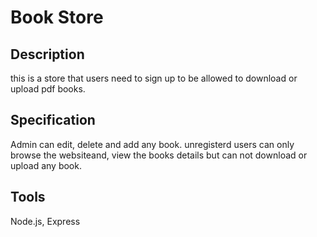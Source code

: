 # Book Store
## Description
this is a store that users need to sign up to be allowed to download or upload pdf books.

## Specification
Admin can edit, delete and add any book.
unregisterd users can only browse the websiteand, view the books details but can not download or upload any book.

## Tools
Node.js, Express 
